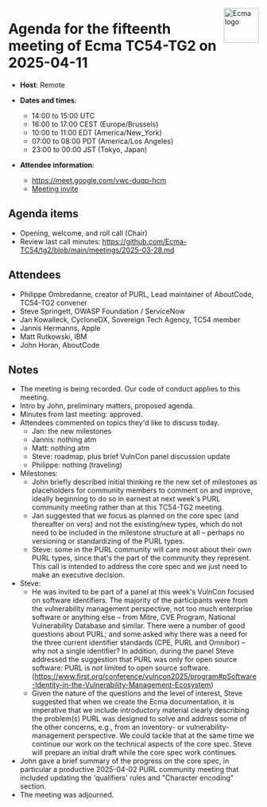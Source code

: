 <img src="https://tc54.org/images/ecma.svg" align="right" height="70" alt="Ecma logo" /> <!-- markdownlint-disable-line MD041 -->

# Agenda for the fifteenth meeting of Ecma TC54-TG2 on 2025-04-11

- **Host**: Remote
- **Dates and times**:
    - 14:00 to 15:00 UTC
    - 16:00 to 17:00 CEST (Europe/Brussels)
    - 10:00 to 11:00 EDT (America/New_York)
    - 07:00 to 08:00 PDT (America/Los Angeles)
    - 23:00 to 00:00 JST (Tokyo, Japan)

- **Attendee information**:
  - https://meet.google.com/vwc-duqp-hcm
  - [Meeting invite](https://calendar.google.com/calendar/event?action=TEMPLATE&tmeid=NzAzNjU3ZTk3NHVzYTRsMjdnaG5jbGVkb2VfMjAyNTAzMjhUMTQwMDAwWiBjX2MwODYxYWJlYmRmNjllZjBkZmVjNjgxM2IyN2JmYzdjMjk3ZDU5MThiM2EyZTk3NmZjYTdiYmViMzg1OGE5YjNAZw&tmsrc=c_c0861abebdf69ef0dfec6813b27bfc7c297d5918b3a2e976fca7bbeb3858a9b3%40group.calendar.google.com&scp=ALL)

## Agenda items
- Opening, welcome, and roll call (Chair)
- Review last call minutes: https://github.com/Ecma-TC54/tg2/blob/main/meetings/2025-03-28.md

## Attendees
- Philippe Ombredanne, creator of PURL, Lead maintainer of AboutCode, TC54-TG2 convener
- Steve Springett, OWASP Foundation / ServiceNow
- Jan Kowalleck, CycloneDX, Sovereign Tech Agency, TC54 member
- Jannis Hermanns, Apple
- Matt Rutkowski, IBM
- John Horan, AboutCode

## Notes
- The meeting is being recorded.  Our code of conduct applies to this meeting.
- Intro by John, preliminary matters, proposed agenda.
- Minutes from last meeting: approved.
- Attendees commented on topics they'd like to discuss today.
    - Jan: the new milestones
    - Jannis: nothing atm
    - Matt: nothing atm
    - Steve: roadmap, plus brief VulnCon panel discussion update
    - Philippe: nothing (traveling)
- Milestones:
    - John briefly described initial thinking re the new set of milestones as placeholders for community members to comment on and improve, ideally beginning to do so in earnest at next week's PURL community meeting rather than at this TC54-TG2 meeting.
    - Jan suggested that we focus as planned on the core spec (and thereafter on vers) and not the existing/new types, which do not need to be included in the milestone structure at all – perhaps no versioning or standardizing of the PURL types.
    - Steve: some in the PURL community will care most about their own PURL types, since that's the part of the community they represent.  This call is intended to address the core spec and we just need to make an executive decision.
- Steve:
    - He was invited to be part of a panel at this week's VulnCon focused on software identifiers.  The majority of the participants were from the vulnerability management perspective, not too much enterprise software or anything else – from Mitre, CVE Program, National Vulnerability Database and similar.  There were a number of good questions about PURL; and some asked why there was a need for the three current identifier standards (CPE, PURL and Omnibor) – why not a single identifier?  In addition, during the panel Steve addressed the suggestion that PURL was only for open source software: PURL is *not* limited to open source software.  (https://www.first.org/conference/vulncon2025/program#pSoftware-Identity-in-the-Vulnerability-Management-Ecosystem)
    - Given the nature of the questions and the level of interest, Steve suggested that when we create the Ecma documentation, it is imperative that we include introductory material clearly describing the problem(s) PURL was designed to solve and address some of the other concerns, e.g., from an inventory- or vulnerability-management perspective.  We could tackle that at the same time we continue our work on the technical aspects of the core spec.  Steve will prepare an initial draft while the core spec work continues.
- John gave a brief summary of the progress on the core spec, in particular a productive 2025-04-02 PURL community meeting that included updating the 'qualifiers' rules and "Character encoding" section.
- The meeting was adjourned.
